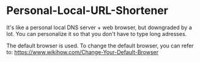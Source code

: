 # Personal-Local-URL-Shortener

It's like a personal local DNS server + web browser, but downgraded by a lot. You can personalize it so that you don't have to type long adresses.

<!-- **What's the difference when you use bookwarks?**
_I mean in bookmarks, you don't have to type anything_ -->

The default browser is used. To change the default browser, you can refer to: https://www.wikihow.com/Change-Your-Default-Browser


